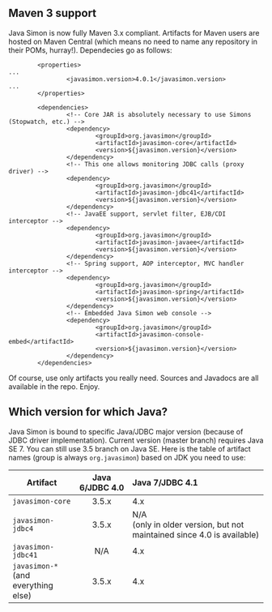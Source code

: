 ## Maven 3 support

Java Simon is now fully Maven 3.x compliant. Artifacts for Maven users are hosted on Maven Central
(which means no need to name any repository in their POMs, hurray!). Dependecies go as follows:
```
        <properties>
...
                <javasimon.version>4.0.1</javasimon.version>
...
        </properties>

        <dependencies>
                <!-- Core JAR is absolutely necessary to use Simons (Stopwatch, etc.) -->
                <dependency>
                        <groupId>org.javasimon</groupId>
                        <artifactId>javasimon-core</artifactId>
                        <version>${javasimon.version}</version>
                </dependency>
                <!-- This one allows monitoring JDBC calls (proxy driver) -->
                <dependency>
                        <groupId>org.javasimon</groupId>
                        <artifactId>javasimon-jdbc41</artifactId>
                        <version>${javasimon.version}</version>
                </dependency>
                <!-- JavaEE support, servlet filter, EJB/CDI interceptor -->
                <dependency>
                        <groupId>org.javasimon</groupId>
                        <artifactId>javasimon-javaee</artifactId>
                        <version>${javasimon.version}</version>
                </dependency>
                <!-- Spring support, AOP interceptor, MVC handler interceptor -->
                <dependency>
                        <groupId>org.javasimon</groupId>
                        <artifactId>javasimon-spring</artifactId>
                        <version>${javasimon.version}</version>
                </dependency>
                <!-- Embedded Java Simon web console -->
                <dependency>
                        <groupId>org.javasimon</groupId>
                        <artifactId>javasimon-console-embed</artifactId>
                        <version>${javasimon.version}</version>
                </dependency>
        </dependencies>
```
Of course, use only artifacts you really need. Sources and Javadocs are all available in the repo. Enjoy.

## Which version for which Java?

Java Simon is bound to specific Java/JDBC major version (because of JDBC driver implementation). Current
version (master branch) requires Java SE 7. You can still use 3.5 branch on Java SE. Here is the table
of artifact names (group is always `org.javasimon`) based on JDK you need to use:

| Artifact | Java 6/JDBC 4.0 | Java 7/JDBC 4.1 |
| ------------- |:-------------:| :-----|
| `javasimon-core` | 3.5.x | 4.x |
| `javasimon-jdbc4` | 3.5.x | N/A<br>(only in older version, but not maintained since 4.0 is available) |
| `javasimon-jdbc41` | N/A | 4.x |
| `javasimon-*`<br>(and everything else) | 3.5.x | 4.x |
